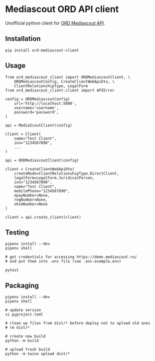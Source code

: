 # Mediascout ORD API client

Unofficial python client for [ORD Mediascout API](https://demo.mediascout.ru/swagger/index.html).

## Installation

    pip install ord-mediascout-client

## Usage

    from ord_mediascout_client import ORDMediascoutClient, \
        ORDMediascoutConfig, CreateClientWebApiDto, \
        ClientRelationshipType, LegalForm
    from ord_mediascout_client.client import APIError

    config = ORDMediascoutConfig(
        url='http://localhost:5000',
        username='username',
        password='password',
    )

    api = MediaScoutClient(config)

    client = Client(
        name="Test Client",
        inn="1234567890",
        ...
    )

    api = ORDMediascoutClient(config)

    client = CreateClientWebApiDto(
        createMode=ClientRelationshipType.DirectClient,
        legalForm=LegalForm.JuridicalPerson,
        inn="1234567890",
        name="Test Client",
        mobilePhone="1234567890",
        epayNumber=None,
        regNumber=None,
        oksmNumber=None
    )

    client = api.create_client(client)


## Testing

    pipenv install --dev
    pipenv shell

    # get credentials for accessing https://demo.mediascout.ru/
    # and put them into .env file (see .env.example.env)

    pytest


## Packaging

    pipenv install --dev
    pipenv shell

    # update version
    vi pyproject.toml

    # clean up files from dist/* before deploy not to upload old ones
    # rm dist/*

    # create new build
    python -m build

    # upload fresh build
    python -m twine upload dist/*
